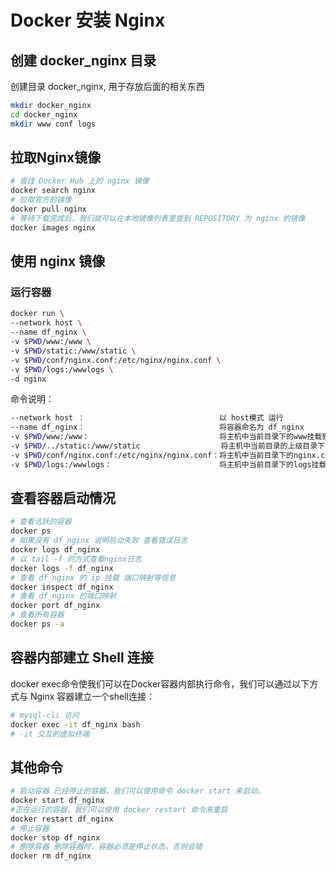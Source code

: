 # Docker 安装 Nginx

## 创建 docker_nginx 目录

创建目录 docker_nginx, 用于存放后面的相关东西

```sh
mkdir docker_nginx
cd docker_nginx
mkdir www conf logs
```

## 拉取Nginx镜像
```sh
# 查找 Docker Hub 上的 nginx 镜像
docker search nginx
# 拉取官方的镜像
docker pull nginx
# 等待下载完成后，我们就可以在本地镜像列表里查到 REPOSITORY 为 nginx 的镜像
docker images nginx
```

## 使用 nginx 镜像

### 运行容器

```sh
docker run \
--network host \
--name df_nginx \
-v $PWD/www:/www \
-v $PWD/static:/www/static \
-v $PWD/conf/nginx.conf:/etc/nginx/nginx.conf \
-v $PWD/logs:/wwwlogs \
-d nginx
```

命令说明：

```sh
--network host ：                              以 host模式 运行
--name df_nginx：                              将容器命名为 df_nginx
-v $PWD/www:/www：                             将主机中当前目录下的www挂载到容器的/www
-v $PWD/../static:/www/static                  将主机中当前目录的上级目录下的static目录挂载到容器的/www/static
-v $PWD/conf/nginx.conf:/etc/nginx/nginx.conf：将主机中当前目录下的nginx.conf挂载到容器的/etc/nginx/nginx.conf
-v $PWD/logs:/wwwlogs：                        将主机中当前目录下的logs挂载到容器的/wwwlogs
```

## 查看容器启动情况

```sh
# 查看活跃的容器
docker ps
# 如果没有 df_nginx 说明启动失败 查看错误日志
docker logs df_nginx
# 以 tail -f 的方式查看nginx日志
docker logs -f df_nginx
# 查看 df_nginx 的 ip 挂载 端口映射等信息
docker inspect df_nginx
# 查看 df_nginx 的端口映射
docker port df_nginx
# 查看所有容器
docker ps -a
```

## 容器内部建立 Shell 连接

docker exec命令使我们可以在Docker容器内部执行命令，我们可以通过以下方式与 Nginx 容器建立一个shell连接：

```sh
# mysql-cli 访问
docker exec -it df_nginx bash
# -it 交互的虚拟终端
```

## 其他命令

```sh
# 启动容器 已经停止的容器，我们可以使用命令 docker start 来启动。
docker start df_nginx
#正在运行的容器，我们可以使用 docker restart 命令来重启
docker restart df_nginx
# 停止容器
docker stop df_nginx
# 删除容器 删除容器时，容器必须是停止状态，否则会错
docker rm df_nginx
```

